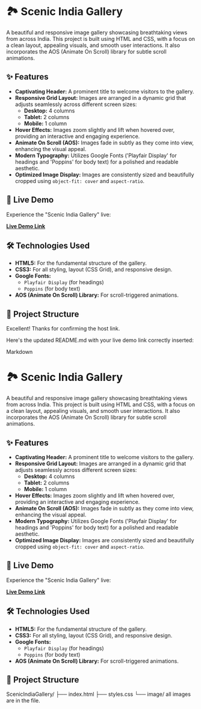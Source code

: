 # 🏞️ Scenic India Gallery

A beautiful and responsive image gallery showcasing breathtaking views from across India. This project is built using HTML and CSS, with a focus on a clean layout, appealing visuals, and smooth user interactions. It also incorporates the AOS (Animate On Scroll) library for subtle scroll animations.

## ✨ Features

* **Captivating Header:** A prominent title to welcome visitors to the gallery.
* **Responsive Grid Layout:** Images are arranged in a dynamic grid that adjusts seamlessly across different screen sizes:
    * **Desktop:** 4 columns
    * **Tablet:** 2 columns
    * **Mobile:** 1 column
* **Hover Effects:** Images zoom slightly and lift when hovered over, providing an interactive and engaging experience.
* **Animate On Scroll (AOS):** Images fade in subtly as they come into view, enhancing the visual appeal.
* **Modern Typography:** Utilizes Google Fonts ('Playfair Display' for headings and 'Poppins' for body text) for a polished and readable aesthetic.
* **Optimized Image Display:** Images are consistently sized and beautifully cropped using `object-fit: cover` and `aspect-ratio`.

## 🚀 Live Demo

Experience the "Scenic India Gallery" live:

[**Live Demo Link**](https://avi-0605.github.io/Responsive_Gallery/)

## 🛠️ Technologies Used

* **HTML5:** For the fundamental structure of the gallery.
* **CSS3:** For all styling, layout (CSS Grid), and responsive design.
* **Google Fonts:**
    * `Playfair Display` (for headings)
    * `Poppins` (for body text)
* **AOS (Animate On Scroll) Library:** For scroll-triggered animations.

## 📂 Project Structure
Excellent! Thanks for confirming the host link.

Here's the updated README.md with your live demo link correctly inserted:

Markdown

# 🏞️ Scenic India Gallery

A beautiful and responsive image gallery showcasing breathtaking views from across India. This project is built using HTML and CSS, with a focus on a clean layout, appealing visuals, and smooth user interactions. It also incorporates the AOS (Animate On Scroll) library for subtle scroll animations.

## ✨ Features

* **Captivating Header:** A prominent title to welcome visitors to the gallery.
* **Responsive Grid Layout:** Images are arranged in a dynamic grid that adjusts seamlessly across different screen sizes:
    * **Desktop:** 4 columns
    * **Tablet:** 2 columns
    * **Mobile:** 1 column
* **Hover Effects:** Images zoom slightly and lift when hovered over, providing an interactive and engaging experience.
* **Animate On Scroll (AOS):** Images fade in subtly as they come into view, enhancing the visual appeal.
* **Modern Typography:** Utilizes Google Fonts ('Playfair Display' for headings and 'Poppins' for body text) for a polished and readable aesthetic.
* **Optimized Image Display:** Images are consistently sized and beautifully cropped using `object-fit: cover` and `aspect-ratio`.

## 🚀 Live Demo

Experience the "Scenic India Gallery" live:

[**Live Demo Link**](https://avi-0605.github.io/Responsive_Gallery/)

## 🛠️ Technologies Used

* **HTML5:** For the fundamental structure of the gallery.
* **CSS3:** For all styling, layout (CSS Grid), and responsive design.
* **Google Fonts:**
    * `Playfair Display` (for headings)
    * `Poppins` (for body text)
* **AOS (Animate On Scroll) Library:** For scroll-triggered animations.

## 📂 Project Structure

ScenicIndiaGallery/
├── index.html
├── styles.css
└── image/
all images are in the file.
